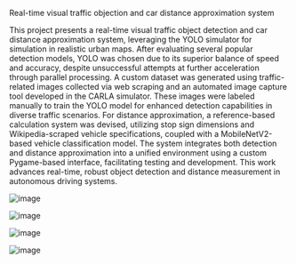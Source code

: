 

Real-time visual traffic objection and car distance approximation system

This project presents a real-time visual traffic object detection and car distance approximation system, leveraging the YOLO simulator for simulation in realistic urban maps. After evaluating several popular detection models, YOLO was chosen due to its superior balance of speed and accuracy, despite unsuccessful attempts at further acceleration through parallel processing. A custom dataset was generated using traffic-related images collected via web scraping and an automated image capture tool developed in the CARLA simulator. These images were labeled manually to train the YOLO model for enhanced detection capabilities in diverse traffic scenarios. For distance approximation, a reference-based calculation system was devised, utilizing stop sign dimensions and Wikipedia-scraped vehicle specifications, coupled with a MobileNetV2-based vehicle classification model. The system integrates both detection and distance approximation into a unified environment using a custom Pygame-based interface, facilitating testing and development. This work advances real-time, robust object detection and distance measurement in autonomous driving systems.


![image](https://github.com/user-attachments/assets/4758ca2a-56c5-4120-b75e-fa2462b9e600)





![image](https://github.com/user-attachments/assets/9ba6e4af-1f5e-4962-8646-f2c3aa4732aa)

![image](https://github.com/user-attachments/assets/bb6cc952-cabe-4e36-b19c-615a1087ce62)




![image](https://github.com/user-attachments/assets/18093f08-c341-434f-8c67-0aec85aec5ad)



